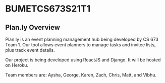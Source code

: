# BUMETCS673S21T1

## Plan.ly Overview
Plan.ly is an event planning management hub being developed by CS 673 Team 1. Our tool allows event planners to manage tasks and invitee lists, plus track event details.

Our project is being developed using ReactJS and Django. It will be hosted on Heroku.

Team members are: Aysha, George, Karen, Zach, Chris, Matt, and Vibhu.